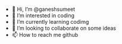 - 👋 Hi, I’m @ganeshsumeet
- 👀 I’m interested in coding
- 🌱 I’m currently learning codimg
- 💞️ I’m looking to collaborate on some ideas
- 📫 How to reach me github

<!---
ganeshsumeet/ganeshsumeet is a ✨ special ✨ repository because its `README.md` (this file) appears on your GitHub profile.
You can click the Preview link to take a look at your changes.
--->
